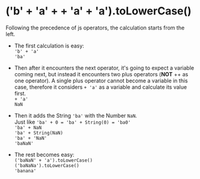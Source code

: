 # ('b' + 'a' + + 'a' + 'a').toLowerCase()
Following the precedence of js operators, the calculation starts from the left.

- The first calculation is easy:  
`'b' + 'a'`  
`'ba'`


- Then after it encounters the next operator, it's going to expect a variable coming next, but instead it encounters two plus operators (**NOT** ++ as one operator).
A single plus operator cannot become a variable in this case, therefore it considers `+ 'a'` as a variable and calculate its value first.  
`+ 'a'`  
`NaN`

- Then it adds the String `'ba'` with the Number `NaN`.  
Just like `'ba' + 0 = 'ba' + String(0) = 'ba0'`  
`'ba' + NaN`  
`'ba' + String(NaN)`  
`'ba' + 'NaN'`  
`'baNaN'`

- The rest becomes easy:  
`('baNaN' + 'a').toLowerCase()`  
`('baNaNa').toLowerCase()`  
`'banana'`
